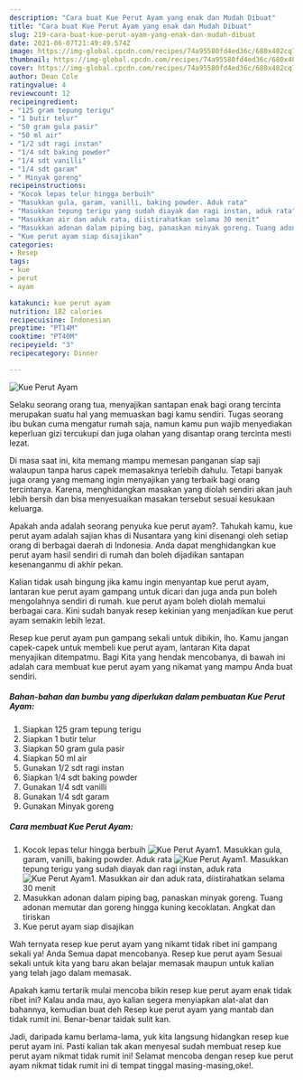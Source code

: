 ```yaml
---
description: "Cara buat Kue Perut Ayam yang enak dan Mudah Dibuat"
title: "Cara buat Kue Perut Ayam yang enak dan Mudah Dibuat"
slug: 219-cara-buat-kue-perut-ayam-yang-enak-dan-mudah-dibuat
date: 2021-06-07T21:49:49.574Z
image: https://img-global.cpcdn.com/recipes/74a95580fd4ed36c/680x482cq70/kue-perut-ayam-foto-resep-utama.jpg
thumbnail: https://img-global.cpcdn.com/recipes/74a95580fd4ed36c/680x482cq70/kue-perut-ayam-foto-resep-utama.jpg
cover: https://img-global.cpcdn.com/recipes/74a95580fd4ed36c/680x482cq70/kue-perut-ayam-foto-resep-utama.jpg
author: Dean Cole
ratingvalue: 4
reviewcount: 12
recipeingredient:
- "125 gram tepung terigu"
- "1 butir telur"
- "50 gram gula pasir"
- "50 ml air"
- "1/2 sdt ragi instan"
- "1/4 sdt baking powder"
- "1/4 sdt vanilli"
- "1/4 sdt garam"
- " Minyak goreng"
recipeinstructions:
- "Kocok lepas telur hingga berbuih"
- "Masukkan gula, garam, vanilli, baking powder. Aduk rata"
- "Masukkan tepung terigu yang sudah diayak dan ragi instan, aduk rata"
- "Masukkan air dan aduk rata, diistirahatkan selama 30 menit"
- "Masukkan adonan dalam piping bag, panaskan minyak goreng. Tuang adonan memutar dan goreng hingga kuning kecoklatan. Angkat dan tiriskan"
- "Kue perut ayam siap disajikan"
categories:
- Resep
tags:
- kue
- perut
- ayam

katakunci: kue perut ayam 
nutrition: 182 calories
recipecuisine: Indonesian
preptime: "PT14M"
cooktime: "PT40M"
recipeyield: "3"
recipecategory: Dinner

---
```



![Kue Perut Ayam](https://img-global.cpcdn.com/recipes/74a95580fd4ed36c/680x482cq70/kue-perut-ayam-foto-resep-utama.jpg)

Selaku seorang orang tua, menyajikan santapan enak bagi orang tercinta merupakan suatu hal yang memuaskan bagi kamu sendiri. Tugas seorang ibu bukan cuma mengatur rumah saja, namun kamu pun wajib menyediakan keperluan gizi tercukupi dan juga olahan yang disantap orang tercinta mesti lezat.

Di masa  saat ini, kita memang mampu memesan panganan siap saji walaupun tanpa harus capek memasaknya terlebih dahulu. Tetapi banyak juga orang yang memang ingin menyajikan yang terbaik bagi orang tercintanya. Karena, menghidangkan masakan yang diolah sendiri akan jauh lebih bersih dan bisa menyesuaikan masakan tersebut sesuai kesukaan keluarga. 



Apakah anda adalah seorang penyuka kue perut ayam?. Tahukah kamu, kue perut ayam adalah sajian khas di Nusantara yang kini disenangi oleh setiap orang di berbagai daerah di Indonesia. Anda dapat menghidangkan kue perut ayam hasil sendiri di rumah dan boleh dijadikan santapan kesenanganmu di akhir pekan.

Kalian tidak usah bingung jika kamu ingin menyantap kue perut ayam, lantaran kue perut ayam gampang untuk dicari dan juga anda pun boleh mengolahnya sendiri di rumah. kue perut ayam boleh diolah memalui berbagai cara. Kini sudah banyak resep kekinian yang menjadikan kue perut ayam semakin lebih lezat.

Resep kue perut ayam pun gampang sekali untuk dibikin, lho. Kamu jangan capek-capek untuk membeli kue perut ayam, lantaran Kita dapat menyajikan ditempatmu. Bagi Kita yang hendak mencobanya, di bawah ini adalah cara membuat kue perut ayam yang nikamat yang mampu Anda buat sendiri.

<!--inarticleads1-->

##### Bahan-bahan dan bumbu yang diperlukan dalam pembuatan Kue Perut Ayam:

1. Siapkan 125 gram tepung terigu
1. Siapkan 1 butir telur
1. Siapkan 50 gram gula pasir
1. Siapkan 50 ml air
1. Gunakan 1/2 sdt ragi instan
1. Siapkan 1/4 sdt baking powder
1. Gunakan 1/4 sdt vanilli
1. Gunakan 1/4 sdt garam
1. Gunakan  Minyak goreng




<!--inarticleads2-->

##### Cara membuat Kue Perut Ayam:

1. Kocok lepas telur hingga berbuih
<img src="https://img-global.cpcdn.com/steps/835d0788176bbc73/160x128cq70/kue-perut-ayam-langkah-memasak-1-foto.jpg" alt="Kue Perut Ayam">1. Masukkan gula, garam, vanilli, baking powder. Aduk rata
<img src="https://img-global.cpcdn.com/steps/0f08562592f93129/160x128cq70/kue-perut-ayam-langkah-memasak-2-foto.jpg" alt="Kue Perut Ayam">1. Masukkan tepung terigu yang sudah diayak dan ragi instan, aduk rata
<img src="https://img-global.cpcdn.com/steps/ac1984ed99b59b88/160x128cq70/kue-perut-ayam-langkah-memasak-3-foto.jpg" alt="Kue Perut Ayam">1. Masukkan air dan aduk rata, diistirahatkan selama 30 menit
1. Masukkan adonan dalam piping bag, panaskan minyak goreng. Tuang adonan memutar dan goreng hingga kuning kecoklatan. Angkat dan tiriskan
1. Kue perut ayam siap disajikan




Wah ternyata resep kue perut ayam yang nikamt tidak ribet ini gampang sekali ya! Anda Semua dapat mencobanya. Resep kue perut ayam Sesuai sekali untuk kita yang baru akan belajar memasak maupun untuk kalian yang telah jago dalam memasak.

Apakah kamu tertarik mulai mencoba bikin resep kue perut ayam enak tidak ribet ini? Kalau anda mau, ayo kalian segera menyiapkan alat-alat dan bahannya, kemudian buat deh Resep kue perut ayam yang mantab dan tidak rumit ini. Benar-benar taidak sulit kan. 

Jadi, daripada kamu berlama-lama, yuk kita langsung hidangkan resep kue perut ayam ini. Pasti kalian tak akan menyesal sudah membuat resep kue perut ayam nikmat tidak rumit ini! Selamat mencoba dengan resep kue perut ayam nikmat tidak rumit ini di tempat tinggal masing-masing,oke!.

